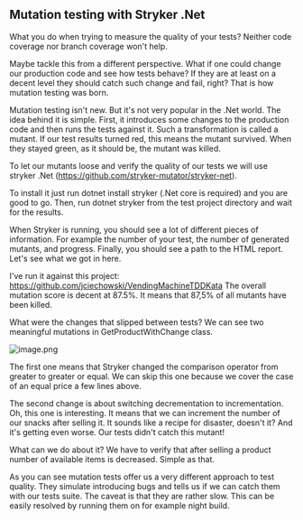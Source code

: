 ## Mutation testing with Stryker .Net

What you do when trying to measure the quality of your tests? Neither code coverage nor branch coverage won't help.

Maybe tackle this from a different perspective. What if one could change our production code and see how tests behave? If they are at least on a decent level they should catch such change and fail, right?
That is how mutation testing was born.

Mutation testing isn't new. But it's not very popular in the .Net world.
The idea behind it is simple. First, it introduces some changes to the production code and then runs the tests against it. Such a transformation is called a mutant.
If our test results turned red, this means the mutant survived. When they stayed green, as it should be, the mutant was killed.

To let our mutants loose and verify the quality of our tests we will use stryker .Net (https://github.com/stryker-mutator/stryker-net).

To install it just run dotnet install stryker (.Net core is required) and you are good to go.
Then, run dotnet stryker from the test project directory and wait for the results.

When Stryker is running, you should see a lot of different pieces of information. For example the number of your test, the number of generated mutants, and progress.
Finally, you should see a path to the HTML report. Let's see what we got in here.

I've run it against this project: https://github.com/jciechowski/VendingMachineTDDKata
The overall mutation score is decent at 87.5%. It means that 87,5% of all mutants have been killed.

What were the changes that slipped between tests?
We can see two meaningful mutations in GetProductWithChange class.

![image.png](https://cdn.hashnode.com/res/hashnode/image/upload/v1602790066140/3Gg2qpemW.png)

The first one means that Stryker changed the comparison operator from greater to greater or equal. We can skip this one because we cover the case of an equal price a few lines above.

The second change is about switching decrementation to incrementation.
Oh, this one is interesting. It means that we can increment the number of our snacks after selling it. 
It sounds like a recipe for disaster, doesn't it? And it's getting even worse. Our tests didn't catch this mutant!

What can we do about it? We have to verify that after selling a product number of available items is decreased. Simple as that.

As you can see mutation tests offer us a very different approach to test quality. They simulate introducing bugs and tells us if we can catch them with our tests suite. The caveat is that they are rather slow. This can be easily resolved by running them on for example night build.


